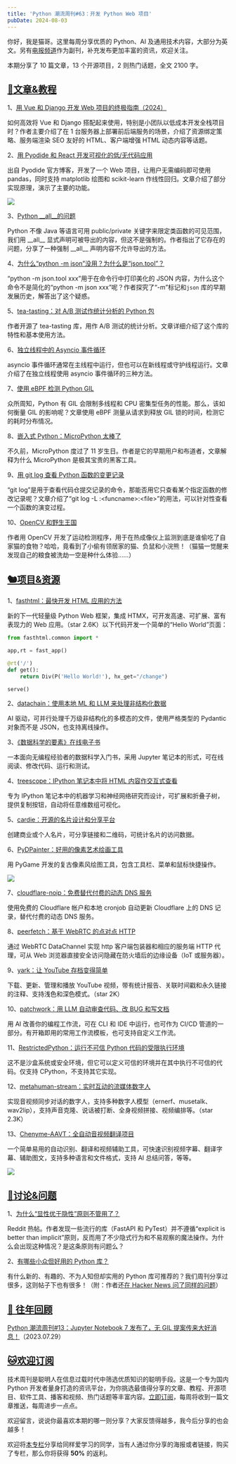 ```yaml
---
title: 'Python 潮流周刊#63：开发 Python Web 项目'
pubDate: 2024-08-03
---
```


你好，我是猫哥。这里每周分享优质的 Python、AI 及通用技术内容，大部分为英文。另有[电报频道](https://t.me/pythontrendingweekly)作为副刊，补充发布更加丰富的资讯，欢迎关注。

本期分享了 10 篇文章，13 个开源项目，2 则热门话题，全文 2100 字。

## [🦄文章&教程](https://xiaobot.net/p/python_weekly)

1、[用 Vue 和 Django 开发 Web 项目的终极指南（2024）](https://dafoster.net/articles/2021/02/16/building-web-apps-with-vue-and-django-the-ultimate-guide/)

如何高效将 Vue 和 Django 搭配起来使用，特别是小团队以低成本开发全栈项目时？作者主要介绍了在 1 台服务器上部署前后端服务的场景，介绍了资源绑定策略、服务端渲染 SEO 友好的 HTML、客户端增强 HTML 动态内容等话题。

2、[用 Pyodide 和 React 开发可视化的低/无代码应用](https://blog.pyodide.org/posts/pyodide-react-pandas-matplotlib-scikit/)

出自 Pyodide 官方博客，开发了一个 Web 项目，让用户无需编码即可使用 pandas，同时支持 matplotlib 绘图和 scikit-learn 作线性回归。文章介绍了部分实现原理，演示了主要的功能。

![](https://img.pythoncat.top/2024-08-02_pyodide_react.png)

3、[Python \_\_all\_\_的问题](https://www.gauge.sh/blog/the-trouble-with-all)

Python 不像 Java 等语言可用 public/private 关键字来限定类函数的可见范围，我们用 \_\_all\_\_ 显式声明可被导出的内容，但这不是强制的。作者指出了它存在的问题，分享了一种强制 \_\_all\_\_ 声明内容不允许导出的方法。

4、[为什么“python -m json”没用？为什么是“json.tool”？](https://treyhunner.com/2024/08/why-does-python-m-json-not-work/)

“python -m json.tool xxx”用于在命令行中打印美化的 JSON 内容，为什么这个命令不是简化的“python -m json xxx”呢？作者探究了“-m”标记和`json` 库的早期发展历史，解答出了这个疑惑。

5、[tea-tasting：对 A/B 测试作统计分析的 Python 包](https://e10v.me/tea-tasting-analysis-of-experiments/)

作者开源了 tea-tasting 库，用作 A/B 测试的统计分析。文章详细介绍了这个库的特性和基本使用方法。

6、[独立线程中的 Asyncio 事件循环](https://superfastpython.com/asyncio-event-loop-separate-thread)

asyncio 事件循环通常在主线程中运行，但也可以在新线程或守护线程运行。文章介绍了在独立线程使用 asyncio 事件循环的三种方法。

7、[使用 eBPF 检测 Python GIL](https://coroot.com/blog/engineering/instrumenting-python-gil-with-ebpf/)

众所周知，Python 有 GIL 会限制多线程和 CPU 密集型任务的性能。那么，该如何衡量 GIL 的影响呢？文章使用 eBPF 测量从请求到释放 GIL 锁的时间，检测它的耗时分布情况。

8、[嵌入式 Python：MicroPython 太棒了](https://hackaday.com/2024/07/11/embedded-python-micropython-is-amazing/)

不久前，MicroPython 度过了 11 岁生日。作者是它的早期用户和布道者，文章解释为什么 MicroPython 是极其宝贵的黑客工具。

9、[用 git log 查看 Python 函数的变更记录](https://nerderati.com/tracing-the-evolution-of-a-python-function-with-git-log/)

“git log”是用于查看代码仓提交记录的命令，那能否用它只查看某个指定函数的修改记录呢？文章介绍了“git log -L :\<funcname\>:\<file\>”的用法，可以针对性查看一个函数的演变过程。

10、[OpenCV 和野生王国](https://scottsexton.co/post/opencv_wild_kingdom/)

作者用 OpenCV 开发了运动检测程序，用于在热成像仪上监测到底是谁偷吃了自家猫的食物？哈哈，竟看到了小偷有领居家的猫、负鼠和小浣熊！（猫猫一觉醒来发现自己的粮食被洗劫一空是种什么体验……）

## [🐿️项目&资源](https://xiaobot.net/p/python_weekly)

1、[fasthtml：最快开发 HTML 应用的方法](https://github.com/AnswerDotAI/fasthtml)

新的下一代轻量级 Python Web 框架，集成 HTMX，可开发高速、可扩展、富有表现力的 Web 应用。（star 2.6K）以下代码开发一个简单的“Hello World”页面：

```python
from fasthtml.common import *

app,rt = fast_app()

@rt('/')
def get(): 
    return Div(P('Hello World!'), hx_get="/change")

serve()
```

2、[datachain：使用本地 ML 和 LLM 来处理非结构化数据](https://github.com/iterative/datachain)

AI 驱动，可并行处理千万级非结构化的多模态的文件，使用严格类型的 Pydantic 对象而不是 JSON，也支持离线操作。

3、[《数据科学的要素》在线电子书](https://allendowney.github.io/ElementsOfDataScience/index.html)

一本面向无编程经验者的数据科学入门书，采用 Jupyter 笔记本的形式，可在线阅读、修改代码、运行和测试。

4、[treescope：IPython 笔记本中将 HTML 内容作交互式查看](https://github.com/google-deepmind/treescope)

专为 IPython 笔记本中的机器学习和神经网络研究而设计，可扩展和折叠子树，提供复制按钮，自动将任意维数组可视化。

5、[cardie：开源的名片设计和分享平台](https://github.com/nfoert/cardie)

创建商业或个人名片，可分享链接和二维码，可统计名片的访问数据。

6、[PyDPainter：好用的像素艺术绘画工具](https://github.com/mriale/PyDPainter)

用 PyGame 开发的复古像素风绘图工具，包含工具栏、菜单和鼠标快捷操作。

![](https://img.pythoncat.top/pydpainter-screenshot.png)

7、[cloudflare-noip：免费替代付费的动态 DNS 服务](https://github.com/devrim/cloudflare-noip)

使用免费的 Cloudflare 帐户和本地 cronjob 自动更新 Cloudflare 上的 DNS 记录，替代付费的动态 DNS 服务。

8、[peerfetch：基于 WebRTC 的点对点 HTTP](https://github.com/ambianic/peerfetch)

通过 WebRTC DataChannel 实现 http 客户端包装器和相应的服务端 HTTP 代理，可从 Web 浏览器直接安全访问隐藏在防火墙后的边缘设备（IoT 或服务器）。

9、[yark：让 YouTube 存档变得简单](https://github.com/Owez/yark)

下载、更新、管理和播放 YouTube 视频，带有统计报告、关联时间戳和永久链接的注释、支持浅色和深色模式。（star 2K）

10、[patchwork：用 LLM 自动审查代码、改 BUG 和写文档](https://github.com/patched-codes/patchwork)

用 AI 改善你的编程工作流，可在 CLI 和 IDE 中运行，也可作为 CI/CD 管道的一部分。有开箱即用的常用工作流模板，也可支持自定义工作流。

11、[RestrictedPython：运行不可信 Python 代码的受限执行环境](https://github.com/zopefoundation/RestrictedPython)

这不是沙盒系统或安全环境，但它可以定义可信的环境并在其中执行不可信的代码。仅支持 CPython，不支持其它实现。

12、[metahuman-stream：实时互动的流媒体数字人](https://github.com/lipku/metahuman-stream)

实现音视频同步对话的数字人，支持多种数字人模型（ernerf、musetalk、wav2lip），支持声音克隆、说话被打断、全身视频拼接、视频编排等。（star 2.3K）

13、[Chenyme-AAVT：全自动音视频翻译项目](https://github.com/Chenyme/Chenyme-AAVT)

一个简单易用的自动识别、翻译和视频辅助工具，可快速识别视频字幕、翻译字幕、辅助图文，支持多种语言和文件格式，支持 AI 总结问答，等等。

![](https://img.pythoncat.top/2024-08-03_Chenyme-AAVT.png)

## [🥂讨论&问题](https://xiaobot.net/p/python_weekly)

1、[为什么“显性优于隐性”原则不管用了？](https://www.reddit.com/r/Python/comments/1efrusl/whatever_happened_to_explicit_is_better_than/)

Reddit 热帖。作者发现一些流行的库（FastAPI 和 PyTest）并不遵循“explicit is better than implicit”原则，反而用了不少隐式行为和不易观察的魔法操作。为什么会出现这种情况？是这条原则有问题么？

2、[有哪些小众但好用的 Python 库？](https://www.reddit.com/r/Python/comments/1egg99j/what_are_some_unusual_but_useful_python_libraries/)

有什么新的、有趣的、不为人知但却实用的 Python 库可推荐的？我们周刊分享过很多，这则帖子下也有很多！（附：作者还[在 Hacker News 问了同样的问题](https://news.ycombinator.com/item?id=41116896)）

## [🐧 往年回顾](https://xiaobot.net/p/python_weekly)

[Python 潮流周刊#13：Jupyter Notebook 7 发布了，无 GIL 提案传来大好消息！](https://pythoncat.top/posts/2023-07-29-weekly)（2023.07.29）

## [🐱欢迎订阅](https://xiaobot.net/p/python_weekly)

技术周刊是聪明人在信息过载时代中筛选优质知识的聪明手段。这是一个专为国内 Python 开发者量身打造的资讯平台，为你挑选最值得分享的文章、教程、开源项目、软件工具、播客和视频、热门话题等丰富内容。[立即订阅](https://xiaobot.net/p/python_weekly)，每周将收到一篇文章推送，每周进步一点点。

欢迎留言，说说你最喜欢本期的哪一则分享？大家反馈得越多，我今后分享的也会越多！

欢迎将[本专栏](https://xiaobot.net/p/python_weekly)分享给同样爱学习的同学，当有人通过你分享的海报或者链接，购买了专栏，那么你将获得 **50%** 的返利。